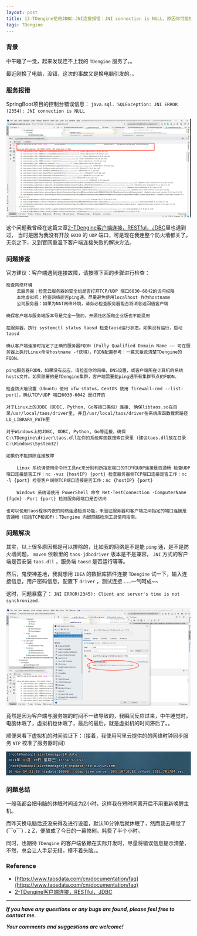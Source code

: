 ```yaml
---
layout: post
title: 13-TDengine使用JDBC-JNI连接报错：JNI connection is NULL，原因你可能想不到
tags: TDengine
---
```


### 背景

中午睡了一觉，起来发现连不上我的 `TDengine` 服务了。。

最近刚换了电脑，没错，这次的事故又是换电脑引发的。。

### 服务报错

SpringBoot项目的控制台错误信息： `java.sql. SQLException: JNI ERROR (2354): JNI connection is NULL`

![2021-11-11-Exception.jpg](https://github.com/heartsuit/heartsuit.github.io/raw/master/pictures/2021-11-11-Exception.jpg)

这个问题我曾经在这篇文章[2-TDengine客户端连接，RESTful，JDBC]()里也遇到过， 当时是因为我没有开放 `6030` 的 `UDP` 端口，可是现在我连整个防火墙都关了。无奈之下，又到官网重温下客户端连接失败的解决方法。

### 问题排查

官方建议：客户端遇到连接故障，请按照下面的步骤进行检查：

    检查网络环境
        云服务器：检查云服务器的安全组是否打开TCP/UDP 端口6030-6042的访问权限
        本地虚拟机：检查网络能否ping通，尽量避免使用localhost 作为hostname
        公司服务器：如果为NAT网络环境，请务必检查服务器能否将消息返回值客户端

    确保客户端与服务端版本号是完全一致的，开源社区版和企业版也不能混用

    在服务器，执行 systemctl status taosd 检查taosd运行状态。如果没有运行，启动taosd

    确认客户端连接时指定了正确的服务器FQDN (Fully Qualified Domain Name —— 可在服务器上执行Linux命令hostname -f获得），FQDN配置参考：一篇文章说清楚TDengine的FQDN。

    ping服务器FQDN，如果没有反应，请检查你的网络，DNS设置，或客户端所在计算机的系统hosts文件。如果部署的是TDengine集群，客户端需要能ping通所有集群节点的FQDN。

    检查防火墙设置（Ubuntu 使用 ufw status，CentOS 使用 firewall-cmd --list-port），确认TCP/UDP 端口6030-6042 是打开的

    对于Linux上的JDBC（ODBC, Python, Go等接口类似）连接, 确保libtaos.so在目录/usr/local/taos/driver里, 并且/usr/local/taos/driver在系统库函数搜索路径LD_LIBRARY_PATH里

    对于Windows上的JDBC, ODBC, Python, Go等连接，确保C:\TDengine\driver\taos.dll在你的系统库函数搜索目录里 (建议taos.dll放在目录 C:\Windows\System32)

    如果仍不能排除连接故障

        Linux 系统请使用命令行工具nc来分别判断指定端口的TCP和UDP连接是否通畅 检查UDP端口连接是否工作：nc -vuz {hostIP} {port} 检查服务器侧TCP端口连接是否工作：nc -l {port} 检查客户端侧TCP端口连接是否工作：nc {hostIP} {port}

        Windows 系统请使用 PowerShell 命令 Net-TestConnection -ComputerName {fqdn} -Port {port} 检测服务段端口是否访问

    也可以使用taos程序内嵌的网络连通检测功能，来验证服务器和客户端之间指定的端口连接是否通畅（包括TCP和UDP）：TDengine 内嵌网络检测工具使用指南。

### 问题解决

其实，以上很多原因都是可以排除的，比如我的网络是不是能 `ping` 通，是不是防火墙问题， `maven` 依赖里的 `taos-jdbcdriver` 版本是不是兼容， `JNI` 方式的客户端是否安装 `taos.dll` ，服务端 `taosd` 是否运行等等。

然后，鬼使神差地，我就想用 `IDEA` 的数据库插件连接 `TDengine` 试一下，输入连接信息，用户密码信息，配置下 `driver` ，测试连接……一气呵成~~

这时，问题暴露了： `JNI ERROR(2345): Client and server's time is not synchronized.`

![2021-11-11-IDEATip.jpg](https://github.com/heartsuit/heartsuit.github.io/raw/master/pictures/2021-11-11-IDEATip.jpg)

竟然是因为客户端与服务端的时间不一致导致的，我瞬间反应过来，中午睡觉时，电脑休眠了，虚拟机也休眠了，最后的最后，就是虚拟机的时间滞后了。。

顺便来看下虚拟机的时间验证下：（接着，我使用阿里云提供的的网络时钟同步服务 `NTP` 校准了服务器时间）

![2021-11-11-DateNotSync.jpg](https://github.com/heartsuit/heartsuit.github.io/raw/master/pictures/2021-11-11-DateNotSync.jpg)

### 问题总结

一般我都会把电脑的休眠时间设为2小时，这样我在短时间离开后不用重新唤醒主机。

而昨天换电脑后还没来得及进行设置，默认10分钟后就休眠了，然而我去睡觉了(￣o￣) . z Z，便酿成了今日的一幕惨剧，耗费了半个小时。

同时，也期待 `TDengine` 的客户端依赖在实际开发时，尽量将错误信息提示清楚，不然，总会让人手足无措，摸不着头脑。。

### Reference

* [https://www.taosdata.com/cn/documentation/faq](https://www.taosdata.com/cn/documentation/faq)
* [2-TDengine客户端连接，RESTful，JDBC](https://heartsuit.blog.csdn.net/article/details/119146497)

---

***If you have any questions or any bugs are found, please feel free to contact me.***

***Your comments and suggestions are welcome!***
